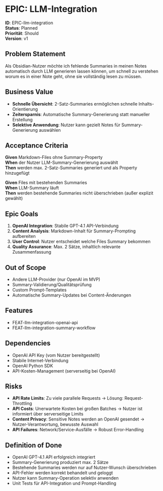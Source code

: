 # EPIC: LLM-Integration

**ID**: EPIC-llm-integration  
**Status**: Planned  
**Priorität**: Should  
**Version**: v1  

## Problem Statement

Als Obsidian-Nutzer möchte ich fehlende Summaries in meinen Notes automatisch durch LLM generieren lassen können, um schnell zu verstehen worum es in einer Note geht, ohne sie vollständig lesen zu müssen.

## Business Value

- **Schnelle Übersicht**: 2-Satz-Summaries ermöglichen schnelle Inhalts-Orientierung
- **Zeitersparnis**: Automatische Summary-Generierung statt manueller Erstellung
- **Selektive Anwendung**: Nutzer kann gezielt Notes für Summary-Generierung auswählen

## Acceptance Criteria

**Given** Markdown-Files ohne Summary-Property  
**When** der Nutzer LLM-Summary-Generierung auswählt  
**Then** werden max. 2-Satz-Summaries generiert und als Property hinzugefügt

**Given** Files mit bestehenden Summaries  
**When** LLM-Summary läuft  
**Then** werden bestehende Summaries nicht überschrieben (außer explizit gewählt)

## Epic Goals

1. **OpenAI Integration**: Stabile GPT-4.1 API-Verbindung
2. **Content Analysis**: Markdown-Inhalt für Summary-Prompting aufbereiten
3. **User Control**: Nutzer entscheidet welche Files Summary bekommen
4. **Quality Assurance**: Max. 2 Sätze, inhaltlich relevante Zusammenfassung

## Out of Scope

- Andere LLM-Provider (nur OpenAI im MVP)
- Summary-Validierung/Qualitätsprüfung
- Custom Prompt-Templates
- Automatische Summary-Updates bei Content-Änderungen

## Features

- FEAT-llm-integration-openai-api
- FEAT-llm-integration-summary-workflow

## Dependencies

- OpenAI API Key (vom Nutzer bereitgestellt)
- Stabile Internet-Verbindung
- OpenAI Python SDK
- API-Kosten-Management (serverseitig bei OpenAI)

## Risks

- **API Rate Limits**: Zu viele parallele Requests → Lösung: Request-Throttling
- **API Costs**: Unerwartete Kosten bei großen Batches → Nutzer ist informiert über serverseitige Limits
- **Content Privacy**: Sensitive Notes werden an OpenAI gesendet → Nutzer-Verantwortung, bewusste Auswahl
- **API Failures**: Network/Service-Ausfälle → Robust Error-Handling

## Definition of Done

- OpenAI GPT-4.1 API erfolgreich integriert
- Summary-Generierung produziert max. 2 Sätze
- Bestehende Summaries werden nur auf Nutzer-Wunsch überschrieben
- API-Fehler werden korrekt behandelt und geloggt
- Nutzer kann Summary-Operation selektiv anwenden
- Unit Tests für API-Integration und Prompt-Handling